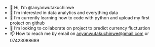 - 👋 Hi, I’m @anyanwutakuchinwe
- 👀 I’m interested in data analytics and everything data
- 🌱 I’m currently learning how to code with python and upload my first project on github
- 💞️ I’m looking to collaborate on project to predict currency fluctuation
- 📫 How to reach me by email on anyanwutakuchinwe@gmail.com or 07423088689

<!---
anyanwutakuchinwe/anyanwutakuchinwe is a ✨ special ✨ repository because its `README.md` (this file) appears on your GitHub profile.
You can click the Preview link to take a look at your changes.
--->
